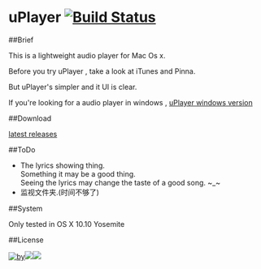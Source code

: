 
# uPlayer [![Build Status](https://travis-ci.org/uPlayer/uPlayer.svg?branch=master)](https://travis-ci.org/uPlayer/uPlayer)

##Brief

This is a lightweight audio player for Mac Os x.  

Before you try uPlayer , take a look at iTunes and Pinna.  

But uPlayer's simpler and it UI is clear. 

If you're looking for a audio player in windows , [uPlayer windows version](http://liaogang.github.io/player)  

##Download  

[latest releases](https://github.com/uPlayer/uPlayer/releases/latest)  


##ToDo

* The lyrics showing thing.  
	 Something it may be a good thing.  
   Seeing the lyrics may change the taste of a good song. ~_~  
* 监视文件夹.(时间不够了)


##System  

Only tested in OS X 10.10 Yosemite  

##License  

[![by](https://creativecommons.org/images/deed/by.png)![](https://creativecommons.org/images/deed/nc.png)![](https://creativecommons.org/images/deed/sa.png)](http://creativecommons.org/licenses/by-nc-sa/3.0)

  




